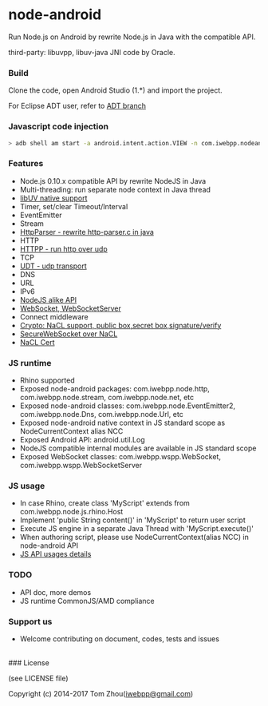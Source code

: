 node-android
===============

Run Node.js on Android by rewrite Node.js in  Java with the compatible API.


third-party: libuvpp, libuv-java JNI code by Oracle.


### Build

  Clone the code, open Android Studio (1.*) and import the project.
  
  For Eclipse ADT user, refer to [ADT branch](https://github.com/InstantWebP2P/node-android/tree/adt)


### Javascript code injection

```bash
> adb shell am start -a android.intent.action.VIEW -n com.iwebpp.nodeandroid/.MainActivity -e js "var run = function () { return 'hello world'; } run();"
```
  
### Features

* Node.js 0.10.x compatible API by rewrite NodeJS in Java
* Multi-threading: run separate node context in Java thread
* [libUV native support](https://github.com/InstantWebP2P/node-android/tree/master/app/src/main/java/com/iwebpp/libuvpp)
* Timer, set/clear Timeout/Interval
* EventEmitter
* Stream
* [HttpParser - rewrite http-parser.c in java](https://github.com/InstantWebP2P/node-android/blob/master/app/src/main/java/com/iwebpp/node/HttpParser.java)
* HTTP
* [HTTPP - run http over udp](https://github.com/InstantWebP2P/node-android/blob/master/app/src/main/java/com/iwebpp/node/http/httpp.java)
* TCP
* [UDT - udp transport](https://github.com/InstantWebP2P/node-android/blob/master/app/src/main/java/com/iwebpp/node/net/UDT.java)
* DNS
* URL
* IPv6
* [NodeJS alike API](https://github.com/InstantWebP2P/node-android/tree/master/app/src/main/java/com/iwebpp/node)
* [WebSocket, WebSocketServer](https://github.com/InstantWebP2P/node-android/tree/master/app/src/main/java/com/iwebpp/wspp)
* Connect middleware
* [Crypto: NaCL support, public box,secret box,signature/verify](https://github.com/InstantWebP2P/node-android/blob/master/app/src/main/java/com/iwebpp/crypto/TweetNaclFast.java)
* [SecureWebSocket over NaCL](https://github.com/InstantWebP2P/node-android/blob/master/app/src/main/java/com/iwebpp/wspp/SecureWebSocket.java)
* [NaCL Cert](https://github.com/InstantWebP2P/node-android/blob/master/app/src/main/java/com/iwebpp/crypto/NaclCert.java)


### JS runtime

* Rhino supported
* Exposed node-android packages: com.iwebpp.node.http, com.iwebpp.node.stream, com.iwebpp.node.net, etc
* Exposed node-android classes: com.iwebpp.node.EventEmitter2, com.iwebpp.node.Dns, com.iwebpp.node.Url, etc
* Exposed node-android native context in JS standard scope as NodeCurrentContext alias NCC
* Exposed Android API: android.util.Log
* NodeJS compatible internal modules are available in JS standard scope
* Exposed WebSocket classes: com.iwebpp.wspp.WebSocket, com.iwebpp.wspp.WebSocketServer

### JS usage

* In case Rhino, create class 'MyScript' extends from com.iwebpp.node.js.rhino.Host
* Implement 'public String content()' in 'MyScript' to return user script
* Execute JS engine in a separate Java Thread with 'MyScript.execute()'
* When authoring script, please use NodeCurrentContext(alias NCC) in node-android API
* [JS API usages details](https://github.com/InstantWebP2P/node-android/tree/master/app/src/main/java/com/iwebpp/node/js)


### TODO

* API doc, more demos
* JS runtime CommonJS/AMD compliance


### Support us

* Welcome contributing on document, codes, tests and issues

<br/>
### License

(see LICENSE file)

Copyright (c) 2014-2017 Tom Zhou(iwebpp@gmail.com)
